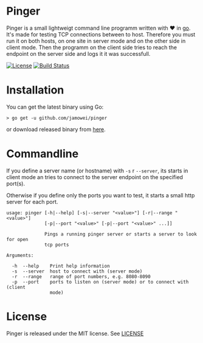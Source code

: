 # Pinger
Pinger is a small lightweigt command line programm written with ❤️ in [go](https://golang.org).
It's made for testing TCP connections between to host. Therefore you must run it on both hosts, on one site in server mode and on the other side in client mode. Then the programm on the client side tries to reach the endpoint on the server side and logs it it was successfull.

[![License](https://img.shields.io/badge/license-MIT-brightgreen.svg?style=flat-square)](https://github.com/jamowei/pinger/blob/master/LICENSE)
[![Build Status](https://travis-ci.org/jamowei/pinger.svg?branch=master)](https://travis-ci.org/jamowei/pinger.svg?branch=master)
# Installation

You can get the latest binary using Go:

`> go get -u github.com/jamowei/pinger`

or download released binary from [here](https://github.com/jamowei/pinger/releases/latest).

# Commandline

If you define a server name (or hostname) with `-s` r `--server`, its starts in client mode an tries to connect to the server endpoint on the specified port(s).

Otherwise if you define only the ports you want to test, it starts a small http server for each port.

```
usage: pinger [-h|--help] [-s|--server "<value>"] [-r|--range "<value>"]
              [-p|--port "<value>" [-p|--port "<value>" ...]]

              Pings a running pinger server or starts a server to look for open
              tcp ports

Arguments:

  -h  --help    Print help information
  -s  --server  host to connect with (server mode)
  -r  --range   range of port numbers, e.g. 8080-8090
  -p  --port    ports to listen on (server mode) or to connect with (client
                mode)
```

# License

Pinger is released under the MIT license. See [LICENSE](https://github.com/jamowei/pinger/blob/master/LICENSE)